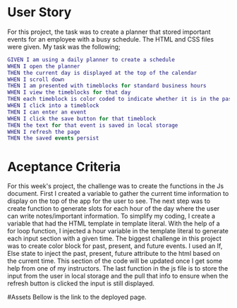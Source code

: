 # User Story
  For this project, the task was to create a planner that stored important events for an employee with a busy schedule. The HTML and CSS files were given. My task was the following;
```m
GIVEN I am using a daily planner to create a schedule
WHEN I open the planner
THEN the current day is displayed at the top of the calendar
WHEN I scroll down
THEN I am presented with timeblocks for standard business hours
WHEN I view the timeblocks for that day
THEN each timeblock is color coded to indicate whether it is in the past, present, or future
WHEN I click into a timeblock
THEN I can enter an event
WHEN I click the save button for that timeblock
THEN the text for that event is saved in local storage
WHEN I refresh the page
THEN the saved events persist
```

# Aceptance Criteria
  For this week's project, the challenge was to create the functions in the Js document. First I created a variable to gather the current time information to display on the top of the app for the user to see. The next step was to create function to generate slots for each hour of the day where the user can write notes/important information. To simplify my coding, I create a variable that had the HTML template in template literal. With the help of a for loop function, I injected a hour variable in the template literal to generate each input section with a given time. The biggest challenge in this project was to create color block for past, present, and future events. I used an If, Else state to inject the past, present, future attribute to the html based on the current time. This section of the code will be updated once I get some help from one of my instructors. The last function in the js file is to store the input from the user in local storage and the pull that info to ensure when the refresh button is clicked the input is still displayed.
  
  
#Assets
Bellow is the link to the deployed page. 


